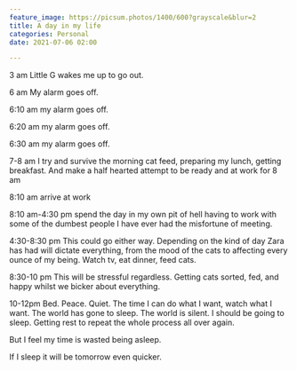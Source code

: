 ```yaml
---
feature_image: https://picsum.photos/1400/600?grayscale&blur=2
title: A day in my life
categories: Personal
date: 2021-07-06 02:00

---
```

3 am Little G wakes me up to go out. 

6 am My alarm goes off.

6:10 am my alarm goes off.

6:20 am my alarm goes off.

6:30 am my alarm goes off.

7-8 am I try and survive the morning cat feed, preparing my lunch, getting breakfast. And make a half hearted attempt to be ready and at work for 8 am

8:10 am arrive at work

8:10 am-4:30 pm spend the day in my own pit of hell having to work with some of the dumbest people I have ever had the misfortune of meeting.

4:30-8:30 pm This could go either way. Depending on the kind of day Zara has had will dictate everything, from the mood of the cats to affecting every ounce of my being. Watch tv, eat dinner, feed cats.

8:30-10 pm This will be stressful regardless. Getting cats sorted, fed, and happy whilst we bicker about everything.

10-12pm Bed. Peace. Quiet. The time I can do what I want, watch what I want. The world has gone to sleep. The world is silent. I should be going to sleep. Getting rest to repeat the whole process all over again. 

But I feel my time is wasted being asleep. 

If I sleep it will be tomorrow even quicker. 